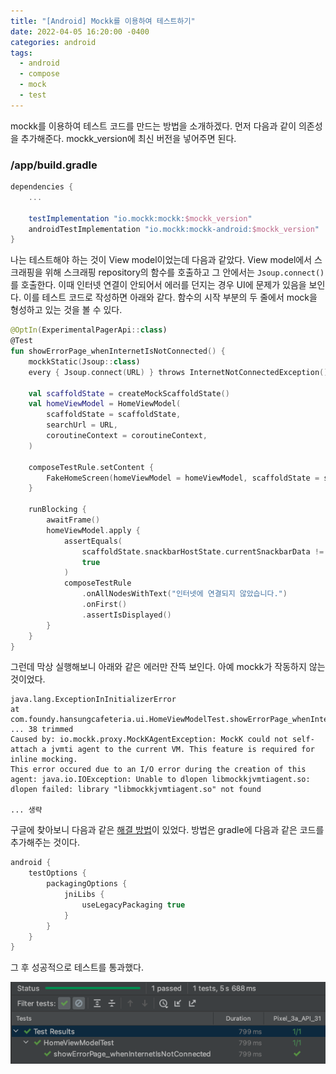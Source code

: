 ```yaml
---
title: "[Android] Mockk를 이용하여 테스트하기"
date: 2022-04-05 16:20:00 -0400
categories: android
tags:
  - android
  - compose
  - mock
  - test
---
```


mockk를 이용하여 테스트 코드를 만드는 방법을 소개하겠다. 먼저 다음과 같이 의존성을 추가해준다. mockk_version에 최신 버전을 넣어주면 된다.

### /app/build.gradle

```gradle
dependencies {
    ...

    testImplementation "io.mockk:mockk:$mockk_version"
    androidTestImplementation "io.mockk:mockk-android:$mockk_version"
}
```

나는 테스트해야 하는 것이 View model이었는데 다음과 같았다.
View model에서 스크래핑을 위해 스크래핑 repository의 함수를 호출하고 그 안에서는 `Jsoup.connect()`를 호출한다.
이때 인터넷 연결이 안되어서 에러를 던지는 경우 UI에 문제가 있음을 보인다.
이를 테스트 코드로 작성하면 아래와 같다. 함수의 시작 부분의 두 줄에서 mock을 형성하고 있는 것을 볼 수 있다.

```kotlin
@OptIn(ExperimentalPagerApi::class)
@Test
fun showErrorPage_whenInternetIsNotConnected() {
    mockkStatic(Jsoup::class)
    every { Jsoup.connect(URL) } throws InternetNotConnectedException()

    val scaffoldState = createMockScaffoldState()
    val homeViewModel = HomeViewModel(
        scaffoldState = scaffoldState,
        searchUrl = URL,
        coroutineContext = coroutineContext,
    )

    composeTestRule.setContent {
        FakeHomeScreen(homeViewModel = homeViewModel, scaffoldState = scaffoldState)
    }

    runBlocking {
        awaitFrame()
        homeViewModel.apply {
            assertEquals(
                scaffoldState.snackbarHostState.currentSnackbarData != null,
                true
            )
            composeTestRule
                .onAllNodesWithText("인터넷에 연결되지 않았습니다.")
                .onFirst()
                .assertIsDisplayed()
        }
    }
}
```

그런데 막상 실행해보니 아래와 같은 에러만 잔뜩 보인다. 아예 mockk가 작동하지 않는 것이었다.

```console
java.lang.ExceptionInInitializerError
at com.foundy.hansungcafeteria.ui.HomeViewModelTest.showErrorPage_whenInternetIsNotConnected(HomeViewModelTest.kt:200)
... 38 trimmed
Caused by: io.mockk.proxy.MockKAgentException: MockK could not self-attach a jvmti agent to the current VM. This feature is required for inline mocking.
This error occured due to an I/O error during the creation of this agent: java.io.IOException: Unable to dlopen libmockkjvmtiagent.so: dlopen failed: library "libmockkjvmtiagent.so" not found

... 생략
```

구글에 찾아보니 다음과 같은 [해결 방법](https://github.com/mockk/mockk/issues/297#issuecomment-901924678)이 있었다.
방법은 gradle에 다음과 같은 코드를 추가해주는 것이다.

```gradle
android {
    testOptions {
        packagingOptions {
            jniLibs {
                useLegacyPackaging true
            }
        }
    }
}
```

그 후 성공적으로 테스트를 통과했다.

![result](/assets/images/2022-04-06-11.22.05-android-mockk-testing.png)
